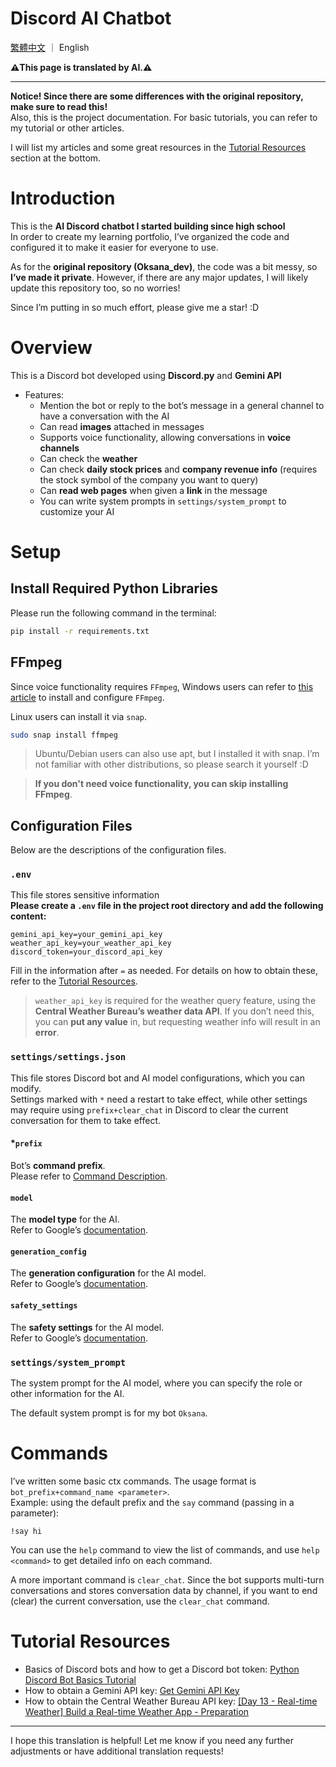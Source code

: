 # Discord AI Chatbot  
[繁體中文](/README.md) ｜ English

**⚠️This page is translated by AI.⚠️**
***
**Notice! Since there are some differences with the original repository, make sure to read this!**  
Also, this is the project documentation. For basic tutorials, you can refer to my tutorial or other articles.

I will list my articles and some great resources in the [Tutorial Resources](#tutorial-resources) section at the bottom.

# Introduction  
This is the **AI Discord chatbot I started building since high school**  
In order to create my learning portfolio, I’ve organized the code and configured it to make it easier for everyone to use.

As for the **original repository (Oksana_dev)**, the code was a bit messy, so **I’ve made it private**. However, if there are any major updates, I will likely update this repository too, so no worries!

Since I’m putting in so much effort, please give me a star! :D

# Overview  
This is a Discord bot developed using **Discord.py** and **Gemini API**  
* Features:
    * Mention the bot or reply to the bot’s message in a general channel to have a conversation with the AI
    * Can read **images** attached in messages
    * Supports voice functionality, allowing conversations in **voice channels**
    * Can check the **weather**
    * Can check **daily stock prices** and **company revenue info** (requires the stock symbol of the company you want to query)
    * Can **read web pages** when given a **link** in the message
    * You can write system prompts in `settings/system_prompt` to customize your AI

# Setup  
## Install Required Python Libraries  
Please run the following command in the terminal:  
```bash
pip install -r requirements.txt
```

## FFmpeg  
Since voice functionality requires `FFmpeg`, Windows users can refer to [this article](https://stackoverflow.com/questions/67713994/how-do-i-install-ffmpeg-for-my-bot-to-play-music) to install and configure `FFmpeg`.

Linux users can install it via `snap`.  
```bash
sudo snap install ffmpeg
```

> Ubuntu/Debian users can also use apt, but I installed it with snap. I’m not familiar with other distributions, so please search it yourself :D

> **If you don't need voice functionality, you can skip installing FFmpeg**.

## Configuration Files  
Below are the descriptions of the configuration files.

### `.env`  
This file stores sensitive information  
**Please create a `.env` file in the project root directory and add the following content:**  
```
gemini_api_key=your_gemini_api_key
weather_api_key=your_weather_api_key
discord_token=your_discord_api_key
```
Fill in the information after `=` as needed. For details on how to obtain these, refer to the [Tutorial Resources](#tutorial-resources).

> `weather_api_key` is required for the weather query feature, using the **Central Weather Bureau’s weather data API**. If you don’t need this, you can **put any value** in, but requesting weather info will result in an **error**.

### `settings/settings.json`  
This file stores Discord bot and AI model configurations, which you can modify.  
Settings marked with `*` need a restart to take effect, while other settings may require using `prefix+clear_chat` in Discord to clear the current conversation for them to take effect.

#### *`prefix`  
Bot’s **command prefix**.  
Please refer to [Command Description](#commands).

#### `model`  
The **model type** for the AI.  
Refer to Google’s [documentation](https://ai.google.dev/gemini-api/docs/models/gemini?hl=en).

#### `generation_config`  
The **generation configuration** for the AI model.  
Refer to Google’s [documentation](https://ai.google.dev/gemini-api/docs/text-generation?hl=en&lang=python#configure).

#### `safety_settings`  
The **safety settings** for the AI model.  
Refer to Google’s [documentation](https://ai.google.dev/gemini-api/docs/safety-settings?hl=en).

### `settings/system_prompt`  
The system prompt for the AI model, where you can specify the role or other information for the AI.

The default system prompt is for my bot `Oksana`.

# Commands  
I’ve written some basic ctx commands. The usage format is `bot_prefix+command_name <parameter>`.  
Example: using the default prefix and the `say` command (passing in a parameter):  
```
!say hi
```
You can use the `help` command to view the list of commands, and use `help <command>` to get detailed info on each command.

A more important command is `clear_chat`. Since the bot supports multi-turn conversations and stores conversation data by channel, if you want to end (clear) the current conversation, use the `clear_chat` command.

# Tutorial Resources  
* Basics of Discord bots and how to get a Discord bot token: [Python Discord Bot Basics Tutorial](https://hackmd.io/@smallshawn95/python_discord_bot_base)  
* How to obtain a Gemini API key: [Get Gemini API Key](https://ai.google.dev/gemini-api/docs/api-key?hl=en)  
* How to obtain the Central Weather Bureau API key: [[Day 13 - Real-time Weather] Build a Real-time Weather App - Preparation](https://ithelp.ithome.com.tw/m/articles/10222662)

---

I hope this translation is helpful! Let me know if you need any further adjustments or have additional translation requests!